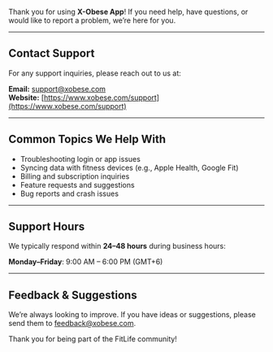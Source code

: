 Thank you for using **X-Obese App**! If you need help, have questions, or would like to report a problem, we’re here for you.

---

## Contact Support

For any support inquiries, please reach out to us at:

**Email:** [support@xobese.com](mailto:support@xobese.com)  
**Website:** [https://www.xobese.com/support](https://www.xobese.com/support)

---

## Common Topics We Help With

- Troubleshooting login or app issues
- Syncing data with fitness devices (e.g., Apple Health, Google Fit)
- Billing and subscription inquiries
- Feature requests and suggestions
- Bug reports and crash issues

---

## Support Hours

We typically respond within **24–48 hours** during business hours:

**Monday–Friday**: 9:00 AM – 6:00 PM (GMT+6)

---

## Feedback & Suggestions

We’re always looking to improve. If you have ideas or suggestions, please send them to [feedback@xobese.com](mailto:feedback@xobese.com).

Thank you for being part of the FitLife community!

